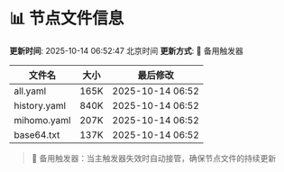 # 📊 节点文件信息

**更新时间**: 2025-10-14 06:52:47 北京时间
**更新方式**: 🔄 备用触发器

| 文件名 | 大小 | 最后修改 |
|--------|------|----------|
| all.yaml | 165K | 2025-10-14 06:52 |
| history.yaml | 840K | 2025-10-14 06:52 |
| mihomo.yaml | 207K | 2025-10-14 06:52 |
| base64.txt | 137K | 2025-10-14 06:52 |

> 🔄 备用触发器：当主触发器失效时自动接管，确保节点文件的持续更新
